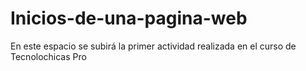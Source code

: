 # Inicios-de-una-pagina-web
En este espacio se subirá la primer actividad realizada en el curso de Tecnolochicas Pro 
